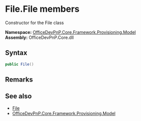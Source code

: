 # File.File members 
 Constructor for the File class   

**Namespace:** [OfficeDevPnP.Core.Framework.Provisioning.Model](OfficeDevPnP.Core.Framework.Provisioning.Model.md)  
**Assembly:** OfficeDevPnP.Core.dll  
## Syntax
```C#
public File()
```
## Remarks
  
## See also
- [File](OfficeDevPnP.Core.Framework.Provisioning.Model.File.md)
- [OfficeDevPnP.Core.Framework.Provisioning.Model](OfficeDevPnP.Core.Framework.Provisioning.Model.md)
